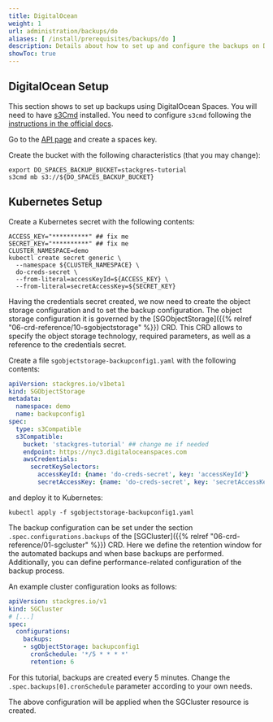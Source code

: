 ```yaml
---
title: DigitalOcean
weight: 1
url: administration/backups/do
aliases: [ /install/prerequisites/backups/do ]
description: Details about how to set up and configure the backups on DigitalOcean Spaces.
showToc: true
---
```


## DigitalOcean Setup

This section shows to set up backups using DigitalOcean Spaces.
You will need to have [s3Cmd](https://s3tools.org/download) installed.
You need to configure `s3cmd` following the [instructions in the official docs](https://docs.digitalocean.com/products/spaces/resources/s3cmd/).

Go to the [API page](https://cloud.digitalocean.com/settings/api/tokens) and create a spaces key.

Create the bucket with the following characteristics (that you may change):

```
export DO_SPACES_BACKUP_BUCKET=stackgres-tutorial
s3cmd mb s3://${DO_SPACES_BACKUP_BUCKET}
```

## Kubernetes Setup

Create a Kubernetes secret with the following contents:

```
ACCESS_KEY="**********" ## fix me
SECRET_KEY="**********" ## fix me
CLUSTER_NAMESPACE=demo
kubectl create secret generic \
  --namespace ${CLUSTER_NAMESPACE} \
  do-creds-secret \
  --from-literal=accessKeyId=${ACCESS_KEY} \
  --from-literal=secretAccessKey=${SECRET_KEY}
```

Having the credentials secret created, we now need to create the object storage configuration and to set the backup configuration.
The object storage configuration it is governed by the [SGObjectStorage]({{% relref "06-crd-reference/10-sgobjectstorage" %}}) CRD.
This CRD allows to specify the object storage technology, required parameters, as well as a reference to the credentials secret.

Create a file `sgobjectstorage-backupconfig1.yaml` with the following contents:

```yaml
apiVersion: stackgres.io/v1beta1
kind: SGObjectStorage
metadata:
  namespace: demo
  name: backupconfig1
spec:
  type: s3Compatible
  s3Compatible:
    bucket: 'stackgres-tutorial' ## change me if needed
    endpoint: https://nyc3.digitaloceanspaces.com
    awsCredentials:
      secretKeySelectors:
        accessKeyId: {name: 'do-creds-secret', key: 'accessKeyId'}
        secretAccessKey: {name: 'do-creds-secret', key: 'secretAccessKey'}
```

and deploy it to Kubernetes:

```
kubectl apply -f sgobjectstorage-backupconfig1.yaml
```

The backup configuration can be set under the section `.spec.configurations.backups` of the [SGCluster]({{% relref "06-crd-reference/01-sgcluster" %}}) CRD.
Here we define the retention window for the automated backups and when base backups are performed.
Additionally, you can define performance-related configuration of the backup process.

An example cluster configuration looks as follows:

```yaml
apiVersion: stackgres.io/v1
kind: SGCluster
# [...]
spec:
  configurations:
    backups:
    - sgObjectStorage: backupconfig1
      cronSchedule: '*/5 * * * *'
      retention: 6
```

For this tutorial, backups are created every 5 minutes.
Change the `.spec.backups[0].cronSchedule` parameter according to your own needs.

The above configuration will be applied when the SGCluster resource is created.
